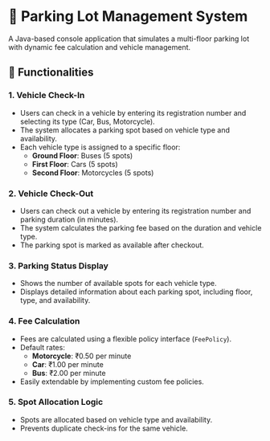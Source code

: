 

# 🚗 Parking Lot Management System

A Java-based console application that simulates a multi-floor parking lot with dynamic fee calculation and vehicle management.

## 🧰 Functionalities

### 1. **Vehicle Check-In**
- Users can check in a vehicle by entering its registration number and selecting its type (Car, Bus, Motorcycle).
- The system allocates a parking spot based on vehicle type and availability.
- Each vehicle type is assigned to a specific floor:
  - **Ground Floor**: Buses (5 spots)
  - **First Floor**: Cars (5 spots)
  - **Second Floor**: Motorcycles (5 spots)

### 2. **Vehicle Check-Out**
- Users can check out a vehicle by entering its registration number and parking duration (in minutes).
- The system calculates the parking fee based on the duration and vehicle type.
- The parking spot is marked as available after checkout.

### 3. **Parking Status Display**
- Shows the number of available spots for each vehicle type.
- Displays detailed information about each parking spot, including floor, type, and availability.

### 4. **Fee Calculation**
- Fees are calculated using a flexible policy interface (`FeePolicy`).
- Default rates:
  - **Motorcycle**: ₹0.50 per minute
  - **Car**: ₹1.00 per minute
  - **Bus**: ₹2.00 per minute
- Easily extendable by implementing custom fee policies.

### 5. **Spot Allocation Logic**
- Spots are allocated based on vehicle type and availability.
- Prevents duplicate check-ins for the same vehicle.




